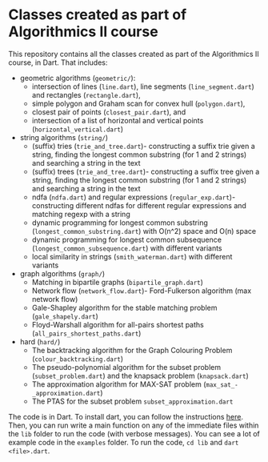 # Classes created as part of Algorithmics II course

This repository contains all the classes created as part of the Algorithmics II course, in Dart. That includes:

- geometric algorithms (`geometric/`):
    * intersection of lines (`line.dart`), line segments (`line_segment.dart`) and rectangles (`rectangle.dart`),
    * simple polygon and Graham scan for convex hull (`polygon.dart`), 
    * closest pair of points (`closest_pair.dart`), and
    * intersection of a list of horizontal and vertical points (`horizontal_vertical.dart`)
- string algorithms (`string/`)
    * (suffix) tries (`trie_and_tree.dart`)- constructing a suffix trie given a string, finding the longest common substring (for 1 and 2 strings) and searching a string in the text
    * (suffix) trees (`trie_and_tree.dart`)- constructing a suffix tree given a string, finding the longest common substring (for 1 and 2 strings) and searching a string in the text
    * ndfa (`ndfa.dart`) and regular expressions (`regular_exp.dart`)- constructing different ndfas for different regular expressions and matching regexp with a string
    * dynamic programming for longest common substring (`longest_common_substring.dart`) with O(n^2) space and O(n) space
    * dynamic programming for longest common subsequence (`longest_common_subsequence.dart`) with different variants
    * local similarity in strings (`smith_waterman.dart`) with different variants
- graph algorithms (`graph/`)
    * Matching in bipartile graphs (`bipartile_graph.dart`)
    * Network flow (`network_flow.dart`)- Ford-Fulkerson algorithm (max network flow)
    * Gale-Shapley algorithm for the stable matching problem (`gale_shapely.dart`) 
    * Floyd-Warshall algorithm for all-pairs shortest paths (`all_pairs_shortest_paths.dart`)
- hard (`hard/`)
    * The backtracking algorithm for the Graph Colouring Problem (`colour_backtracking.dart`)
    * The pseudo-polynomial algorithm for the subset problem (`subset_problem.dart`) and the knapsack problem (`knapsack.dart`)
    * The approximation algorithm for MAX-SAT problem (`max_sat_-_approximation.dart`)
    * The PTAS for the subset problem `subset_approximation.dart`

The code is in Dart. To install dart, you can follow the instructions [here](https://dart.dev/get-dart). Then, you can run write a main function on any of the immediate files within the `lib` folder to run the code (with verbose messages). You can see a lot of example code in the `examples` folder. To run the code, `cd lib` and `dart <file>.dart`.
